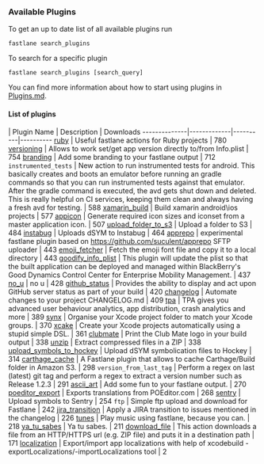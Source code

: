 ### Available Plugins

To get an up to date list of all available plugins run

```
fastlane search_plugins
```

To search for a specific plugin

```
fastlane search_plugins [search_query]
```

You can find more information about how to start using plugins in [Plugins.md](https://github.com/fastlane/fastlane/blob/master/fastlane/docs/Plugins.md).

#### List of plugins

| Plugin Name | Description | Downloads
--------------|-------------|----------|----------
[ruby](https://github.com/KrauseFx/fastlane-plugin-ruby) | Useful fastlane actions for Ruby projects | 780
[versioning](https://github.com/SiarheiFedartsou/fastlane-plugin-versioning) | Allows to work set/get app version directly to/from Info.plist | 754
[branding](https://github.com/snatchev/fastlane-branding-plugin) | Add some branding to your fastlane output | 712
`instrumented_tests` | New action to run instrumented tests for android. This basically creates and boots an emulator before running an gradle commands so that you can run instrumented tests against that emulator. After the gradle command is executed, the avd gets shut down and deleted. This is really helpful on CI services, keeping them clean and always having a fresh avd for testing. | 588
[xamarin_build](https://github.com/punksta/fastlane-plugin-xamarin_build) | Build xamarin android\ios projects | 577
[appicon](https://github.com/neonichu/fastlane-plugin-appicon) | Generate required icon sizes and iconset from a master application icon. | 507
[upload_folder_to_s3](https://github.com/teriiehina/fastlane-plugin-upload_folder_to_s3) | Upload a folder to S3 | 484
[instabug](https://github.com/SiarheiFedartsou/fastlane-plugin-instabug) | Uploads dSYM to Instabug | 464
[apprepo](https://github.com/suculent/fastlane-plugin-apprepo) | experimental fastlane plugin based on https://github.com/suculent/apprepo SFTP uploader | 443
[emoji_fetcher](https://github.com/Themoji/ios/tree/master/fastlane-plugin-emoji_fetcher) | Fetch the emoji font file and copy it to a local directory | 443
[goodify_info_plist](https://github.com/lyndsey-ferguson/fastlane-plugin-goodify_info_plist) | This plugin will update the plist so that the built application can be deployed and managed within BlackBerry's Good Dynamics Control Center for Enterprise Mobility Management. | 437
[no_u](https://github.com/neonichu/fastlane-plugin-no_u) | no u | 428
[github_status](https://github.com/mfurtak/fastlane-plugin-github_status) | Provides the ability to display and act upon GitHub server status as part of your build | 420
[changelog](https://github.com/pajapro/fastlane-plugin-changelog) | Automate changes to your project CHANGELOG.md | 409
[tpa](https://github.com/mbogh/fastlane-plugin-tpa) | TPA gives you advanced user behaviour analytics, app distribution, crash analytics and more | 389
[synx](https://github.com/afonsograca/fastlane-plugin-synx) | Organise your Xcode project folder to match your Xcode groups. | 370
[xcake](https://github.com/jcampbell05/xcake/) | Create your Xcode projects automatically using a stupid simple DSL. | 361
[clubmate](https://github.com/KrauseFx/fastlane-plugin-clubmate) | Print the Club Mate logo in your build output | 338
[unzip](https://github.com/maxoly/fastlane-plugin-unzip) | Extract compressed files in a ZIP | 338
[upload_symbols_to_hockey](https://github.com/justin/fastlane-plugin-upload_symbols_to_hockey) | Upload dSYM symbolication files to Hockey | 314
[carthage_cache](https://github.com/thii/fastlane-plugin-carthage_cache) | A Fastlane plugin that allows to cache Carthage/Build folder in Amazon S3. | 298
`version_from_last_tag` | Perform a regex on last (latest) git tag and perform a regex to extract a version number such as Release 1.2.3 | 291
[ascii_art](https://github.com/neonichu/fastlane-ascii-art) | Add some fun to your fastlane output. | 270
[poeditor_export](https://github.com/Supmenow/fastlane-plugin-poeditor_export) | Exports translations from POEditor.com | 268
[sentry](https://github.com/getsentry/sentry-fastlane) | Upload symbols to Sentry | 254
`ftp` | Simple ftp upload and download for Fastlane | 242
[jira_transition](https://github.com/valeriomazzeo/fastlane-plugin-jira_transition) | Apply a JIRA transition to issues mentioned in the changelog | 226
[tunes](https://github.com/neonichu/fastlane-tunes) | Play music using fastlane, because you can. | 218
[ya_tu_sabes](https://github.com/neonichu/fastlane-plugin-ya_tu_sabes) | Ya tu sabes. | 211
[download_file](https://github.com/maxoly/fastlane-plugin-download_file) | This action downloads a file from an HTTP/HTTPS url (e.g. ZIP file) and puts it in a destination path | 171
[localization](https://github.com/vmalyi/fastlane-plugin-localization) | Export/import app localizations with help of xcodebuild -exportLocalizations/-importLocalizations tool  | 2
